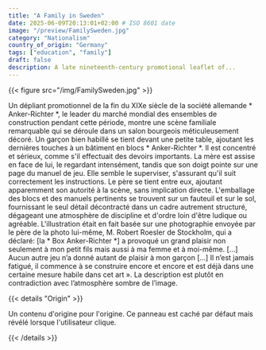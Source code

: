 ```yaml
---
title: "A Family in Sweden"
date: 2025-06-09T20:13:01+02:00 # ISO 8601 date
image: "/preview/FamilySweden.jpg"
category: "Nationalism"
country_of_origin: "Germany"
tags: ["education", "family"]
draft: false
description: A late nineteenth-century promotional leaflet of...
---
```




{{< figure src="/img/FamilySweden.jpg" >}}

Un dépliant promotionnel de la fin du XIXe siècle de la société allemande * Anker-Richter *, le leader du marché mondial des ensembles de construction pendant cette période, montre une scène familiale remarquable qui se déroule dans un salon bourgeois méticuleusement décoré. Un garçon bien habillé se tient devant une petite table, ajoutant les dernières touches à un bâtiment en blocs * Anker-Richter *. Il est concentré et sérieux, comme s'il effectuait des devoirs importants. La mère est assise en face de lui, le regardant intensément, tandis que son doigt pointe sur une page du manuel de jeu. Elle semble le superviser, s'assurant qu'il suit correctement les instructions. Le père se tient entre eux, ajoutant apparemment son autorité à la scène, sans implication directe. L'emballage des blocs et des manuels pertinents se trouvent sur un fauteuil et sur le sol, fournissant le seul détail décontracté dans un cadre autrement structuré, dégageant une atmosphère de discipline et d'ordre loin d'être ludique ou agréable. L'illustration était en fait basée sur une photographie envoyée par le père de la photo lui-même, M. Robert Roesler de Stockholm, qui a déclaré: [la * Box Anker-Richter *] a provoqué un grand plaisir non seulement à mon petit fils mais aussi à ma femme et à moi-même. […] Aucun autre jeu n’a donné autant de plaisir à mon garçon […] Il n’est jamais fatigué, il commence à se construire encore et encore et est déjà dans une certaine mesure habile dans cet art ». La description est plutôt en contradiction avec l’atmosphère sombre de l’image.

{{< details "Origin" >}}

Un contenu d'origine pour l'origine. Ce panneau est caché par défaut mais révélé lorsque l'utilisateur clique.

{{< /details >}}

